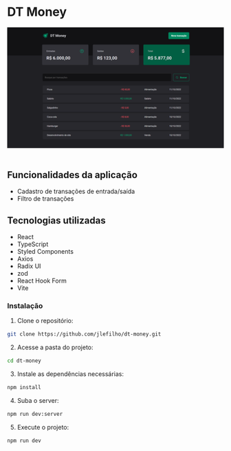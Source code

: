 # DT Money

<img src="./example.png" /> <br/> <br/>

## Funcionalidades da aplicação
- Cadastro de transações de entrada/saída
- Filtro de transações

## Tecnologias utilizadas
- React
- TypeScript
- Styled Components
- Axios
- Radix UI
- zod
- React Hook Form
- Vite

### Instalação
1. Clone o repositório:

```bash
git clone https://github.com/jlefilho/dt-money.git
```

2. Acesse a pasta do projeto:

```bash
cd dt-money
```

3. Instale as dependências necessárias:

```bash
npm install
```

4. Suba o server:

```bash
npm run dev:server
```

5. Execute o projeto:

```bash
npm run dev
```
